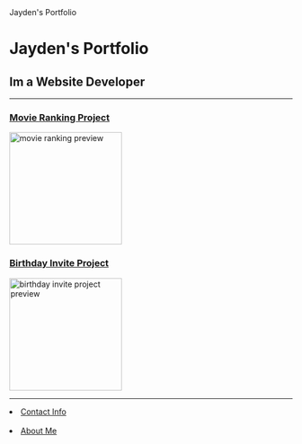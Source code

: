 
<!-- TODO 1: Create the HTML Boilerplate -->
<!DOCTYPE html>
<html lang="en">

<head>
<meta charset="UTF-8">
<tittle>Jayden's Portfolio</tittle>  
</head>

<body>
<h1>Jayden's Portfolio</h1>
<h2>Im a Website Developer</h2>
<hr>
<h3><a href="./public/movie-ranking.html">Movie Ranking Project</a></h3>
<img src="./assets/images/movie-ranking.png" height="200" alt="movie ranking preview"/>
<h3><a href="./public/birthday-invite.html">Birthday Invite Project</a></h3>
<img src="./assets/images/birthday-invite.png" height="200" alt="birthday invite project preview"/>
<hr/>
<li>
<a href="./public/contact.html">Contact Info</a>
</li>
<br>
<li>
<a href="./public/about.html" >About Me</a>
</li>
</body>

</html>
